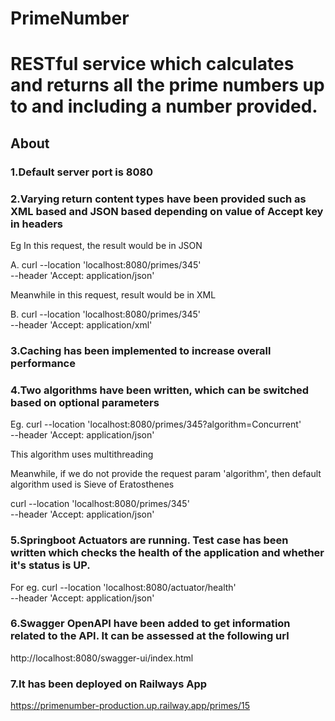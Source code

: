 # PrimeNumber
# RESTful service which calculates and returns all the prime numbers up to and including a number provided.

## About 

### 1.Default server port is 8080

### 2.Varying return content types have been provided such as XML based and JSON based depending on value of Accept key in headers
Eg 
In this request, the result would be in JSON

 A. curl --location 'localhost:8080/primes/345' \
--header 'Accept: application/json'

Meanwhile in this request, result would be in XML

 B. curl --location 'localhost:8080/primes/345' \
--header 'Accept: application/xml'


### 3.Caching has been implemented to increase overall performance

### 4.Two algorithms have been written, which can be switched based on optional parameters
Eg.
curl --location 'localhost:8080/primes/345?algorithm=Concurrent' \
--header 'Accept: application/json'

This algorithm uses multithreading

Meanwhile, if we do not provide the request param 'algorithm', then default algorithm used is Sieve of Eratosthenes

curl --location 'localhost:8080/primes/345' \
--header 'Accept: application/json'

### 5.Springboot Actuators are running. Test case has been written which checks the health of the application and whether it's status is UP.
For eg.
curl --location 'localhost:8080/actuator/health' \
--header 'Accept: application/json'


### 6.Swagger OpenAPI have been added to get information related to the API. It can be assessed at the following url
http://localhost:8080/swagger-ui/index.html


### 7.It has been deployed on Railways App
https://primenumber-production.up.railway.app/primes/15
